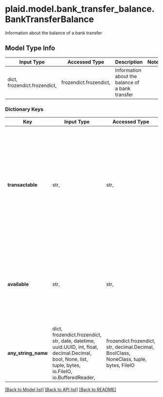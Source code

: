# plaid.model.bank_transfer_balance.BankTransferBalance

Information about the balance of a bank transfer

## Model Type Info
Input Type | Accessed Type | Description | Notes
------------ | ------------- | ------------- | -------------
dict, frozendict.frozendict,  | frozendict.frozendict,  | Information about the balance of a bank transfer | 

### Dictionary Keys
Key | Input Type | Accessed Type | Description | Notes
------------ | ------------- | ------------- | ------------- | -------------
**transactable** | str,  | str,  | The transactable balance shows the amount in your account that you are able to use for transfers, and is essentially your available balance minus your minimum balance. | 
**available** | str,  | str,  | The total available balance - the sum of all successful debit transfer amounts minus all credit transfer amounts. | 
**any_string_name** | dict, frozendict.frozendict, str, date, datetime, uuid.UUID, int, float, decimal.Decimal, bool, None, list, tuple, bytes, io.FileIO, io.BufferedReader,  | frozendict.frozendict, str, decimal.Decimal, BoolClass, NoneClass, tuple, bytes, FileIO | any string name can be used but the value must be the correct type | [optional]

[[Back to Model list]](../../README.md#documentation-for-models) [[Back to API list]](../../README.md#documentation-for-api-endpoints) [[Back to README]](../../README.md)

